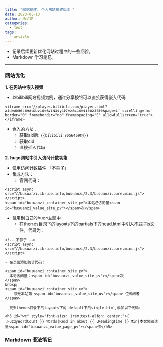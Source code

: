 ```yaml
---
title: "网站搭建: 个人网站搭建后续 "
date: 2023-08-13
author: 余忻萌
categories:
  - test
tags:
  - article
---
```


- 记录后续更新优化网站过程中的一些经验。
- Markdown 学习笔记。

---

### **网站优化**
**1.  在网站中嵌入视频**
- 以bilibili网站视频为例，通过分享按钮可以直接获得嵌入代码
```
<iframe src="//player.bilibili.com/player.html?aid=805646984&bvid=BV1N34y1D7vX&cid=415023650&page=1" scrolling="no" border="0" frameborder="no" framespacing="0" allowfullscreen="true"> </iframe>
```
- 嵌入的方法：
  - 获取aid后:  ```{{bilibili 805646984}}```
  - 获取cid
  - 直接插入代码

**2.  hugo网站中引入访问计数功能**
- 使用访问计数插件 「不蒜子」
- 集成方法：
  - 官网代码：
 ```
 <script async src="//busuanzi.ibruce.info/busuanzi/2.3/busuanzi.pure.mini.js"></script>
 <span id="busuanzi_container_site_pv">本站总访问量<span id="busuanzi_value_site_pv"></span>次</span>
 ```
  - 使用到自己的hugo主题中：
    - 在themes目录下的layouts下的partials下的head.html中引入不蒜子js文件，代码为：
  ```
  <!-- 不蒜子 -->
  <script async src="//busuanzi.ibruce.info/busuanzi/2.3/busuanzi.pure.mini.js"></script>
  ```
  
    - 在页面添加统计代码：

  ```
  <span id="busuanzi_container_site_pv">
    本站访问量：<span id="busuanzi_value_site_pv"></span>次
  </span>
  &nbsp;
  <span id="busuanzi_container_site_uv">
      您是本站第 <span id="busuanzi_value_site_uv"></span> 位访问者
  </span>
  ```

    - 找到themes目录下的layouts下的_default下的single.html,添加以下代码:

  ```
  <h5 id="wc" style="font-size: 1rem;text-align: center;">{{ .FuzzyWordCount }} Words|Read in about {{ .ReadingTime }} Min|本文总阅读量<span id="busuanzi_value_page_pv"></span>次</h5>
  ```

### **Markdown 语法笔记**

